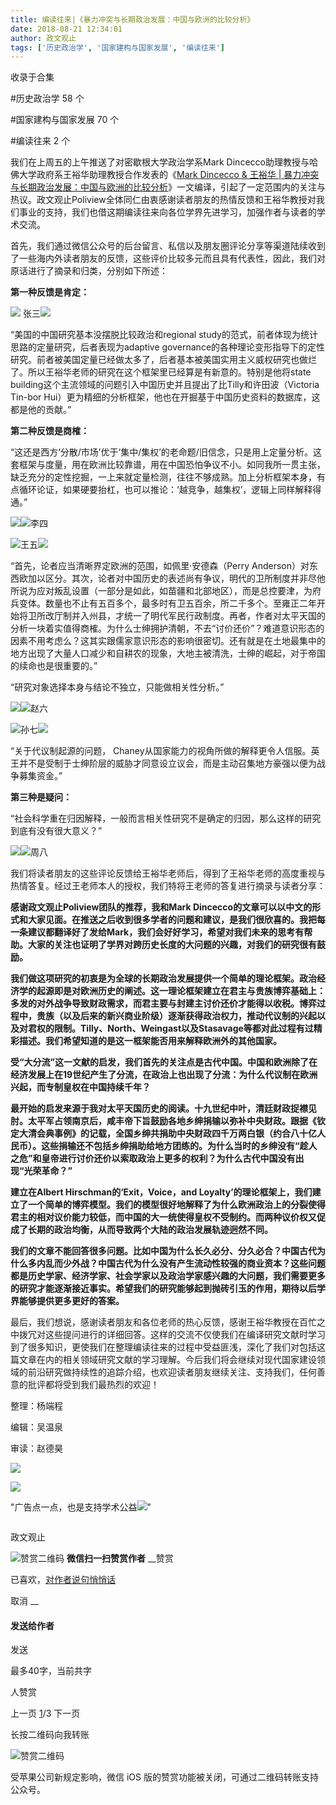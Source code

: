 ```yaml
---
title: 编读往来|《暴力冲突与长期政治发展：中国与欧洲的比较分析》
date: 2018-08-21 12:34:01
author: 政文观止
tags: ['历史政治学', '国家建构与国家发展', '编读往来']
---
```



收录于合集

#历史政治学 58 个

#国家建构与国家发展 70 个

#编读往来 2 个

我们在上周五的上午推送了对密歇根大学政治学系Mark Dincecco助理教授与哈佛大学政府系王裕华助理教授合作发表的《[Mark Dincecco &
王裕华 |
暴力冲突与长期政治发展：中国与欧洲的比较分析](http://mp.weixin.qq.com/s?__biz=MzI5ODY0MTQ1OA==&mid=2247484860&idx=1&sn=66824ed34e1b9f213e023a408ce5cfb8&chksm=eca3f4e1dbd47df77326041c08d79d14b1f1973020c63fb6271885f7dea450fd5ac4c36ad2cb&scene=21#wechat_redirect)》一文编译，引起了一定范围内的关注与热议。政文观止Poliview全体同仁由衷感谢读者朋友的热情反馈和王裕华教授对我们事业的支持，我们也借这期编读往来向各位学界先进学习，加强作者与读者的学术交流。  

  

  

  

首先，我们通过微信公众号的后台留言、私信以及朋友圈评论分享等渠道陆续收到了一些海内外读者朋友的反馈，这些评价比较多元而且具有代表性，因此，我们对原话进行了摘录和归类，分别如下所述：

  

 **第一种反馈是肯定：**

  

![](/images/531/2.png) 张三![](/images/531/3.png)

“美国的中国研究基本没摆脱比较政治和regional study的范式，前者体现为统计思路的定量研究，后者表现为adaptive
governance的各种理论变形指导下的定性研究。前者被美国定量已经做太多了，后者基本被美国实用主义威权研究也做烂了。所以王裕华老师的研究在这个框架里已经算是有新意的。特别是他将state
building这个主流领域的问题引入中国历史并且提出了比Tilly和许田波（Victoria Tin-bor
Hui）更为精细的分析框架，他也在开掘基于中国历史资料的数据库，这都是他的贡献。”

  

  

 **第二种反馈是商榷：**

  

“这还是西方‘分散/市场’优于‘集中/集权’的老命题/旧信念，只是用上定量分析。这套框架与度量，用在欧洲比较靠谱，用在中国恐怕争议不小。如同我所一贯主张，缺乏充分的定性挖掘，一上来就定量检测，往往不够成熟。加上分析框架本身，有点循环论证，如果硬要抬杠，也可以推论：‘越竞争，越集权’，逻辑上同样解释得通。”

![](/images/531/4.png)![](/images/531/5.png)李四

  

  

![](/images/531/6.png)王五![](/images/531/7.png)

“首先，论者应当清晰界定欧洲的范围，如佩里·安德森（Perry
Anderson）对东西欧加以区分。其次，论者对中国历史的表述尚有争议，明代的卫所制度并非尽他所说为应对叛乱设置（一部分是如此，如苗疆和北部地区），而是总控要津，为府兵变体。数量也不止有五百多个，最多时有卫五百余，所二千多个。至雍正二年开始将卫所改厅制并入州县，才统一了明代军民行政制度。再者，作者对太平天国的分析一块着实值得商榷。为什么士绅拥护清朝，不去“讨价还价”？难道意识形态的因素不用考虑么？这其实跟儒家意识形态的影响很密切。还有就是在土地最集中的地方出现了大量人口减少和自耕农的现象，大地主被清洗，士绅的崛起，对于帝国的续命也是很重要的。”

  

  

“研究对象选择本身与结论不独立，只能做相关性分析。”

![](/images/531/8.png)![](/images/531/9.png)赵六

  

  

![](/images/531/10.png)孙七![](/images/531/11.png)

“关于代议制起源的问题，
Chaney从国家能力的视角所做的解释更令人信服。英王并不是受制于士绅阶层的威胁才同意设立议会，而是主动召集地方豪强以便为战争募集资金。”

  

  

 **第三种是疑问：**

  

“社会科学重在归因解释，一般而言相关性研究不是确定的归因，那么这样的研究到底有没有很大意义？”

![](/images/531/12.png)![](/images/531/13.png)周八

  

  

  

我们将读者朋友的这些评论反馈给王裕华老师后，得到了王裕华老师的高度重视与热情答复。经过王老师本人的授权，我们特将王老师的答复进行摘录与读者分享：  

  

 **感谢政文观止Poliview团队的推荐，我和Mark
Dincecco的文章可以以中文的形式和大家见面。在推送之后收到很多学者的问题和建议，是我们很欣喜的。我把每一条建议都翻译好了发给Mark，我们会好好学习，希望对我们未来的思考有帮助。大家的关注也证明了学界对跨历史长度的大问题的兴趣，对我们的研究很有鼓励。**

  

**我们做这项研究的初衷是为全球的长期政治发展提供一个简单的理论框架。政治经济学的起源即是对欧洲历史的阐述。这一理论框架建立在君主与贵族博弈基础上：多发的对外战争导致财政需求，而君主要与封建主讨价还价才能得以收税。博弈过程中，贵族（以及后来的新兴商业阶级）逐渐获得政治权力，推动代议制的兴起以及对君权的限制。Tilly、North、Weingast以及Stasavage等都对此过程有过精彩描述。我们希望知道的是这一框架能否用来解释欧洲外的其他国家。**

  

**受“大分流”这一文献的启发，我们首先的关注点是古代中国。中国和欧洲除了在经济发展上在19世纪产生了分流，在政治上也出现了分流：为什么代议制在欧洲兴起，而专制皇权在中国持续千年？**

  

**最开始的启发来源于我对太平天国历史的阅读。十九世纪中叶，清廷财政捉襟见肘。太平军占领南京后，咸丰帝下旨鼓励各地乡绅捐输以弥补中央财政。跟据《钦定大清会典事例》的记载，全国乡绅共捐助中央财政四千万两白银（约合八十亿人民币）。这些捐输还不包括乡绅捐助给地方团练的。为什么当时的乡绅没有“趁人之危”和皇帝进行讨价还价以索取政治上更多的权利？为什么古代中国没有出现“光荣革命？”**

  

 **建立在Albert Hirschman的‘Exit，Voice，and
Loyalty’的理论框架上，我们建立了一个简单的博弈模型。我们的模型很好地解释了为什么欧洲政治上的分裂使得君主的相对议价能力较低，而中国的大一统使得皇权不受制约。而两种议价权又促成了长期的政治均衡，从而导致两个大陆的政治发展轨迹迥然不同。**

  

**我们的文章不能回答很多问题。比如中国为什么长久必分、分久必合？中国古代为什么多内乱而少外战？中国古代为什么没有产生流动性较强的商业资本？这些问题都是历史学家、经济学家、社会学家以及政治学家感兴趣的大问题，我们需要更多的研究才能逐渐接近事实。希望我们的研究能够起到抛砖引玉的作用，期待以后学界能够提供更多更好的答案。**

最后，我们想说，感谢读者朋友和各位老师的热心反馈，感谢王裕华教授在百忙之中拨冗对这些提问进行的详细回答。这样的交流不仅使我们在编译研究文献时学习到了很多知识，更使我们在整理编读往来的过程中受益匪浅，深化了我们对包括这篇文章在内的相关领域研究文献的学习理解。今后我们将会继续对现代国家建设领域的前沿研究做持续性的追踪介绍，也欢迎读者朋友继续关注、支持我们，任何善意的批评都将受到我们最热烈的欢迎！

整理：杨端程

编辑：吴温泉

审读：赵德昊

  

  

  

![](/images/531/14.jpeg)

![](/images/531/15.png)

"广告点一点，也是支持学术公益![](/images/531/16.png)"

![]()

政文观止

![赞赏二维码]() **微信扫一扫赞赏作者** __赞赏

已喜欢，[对作者说句悄悄话](javascript:;)

取消 __

#### 发送给作者

发送

最多40字，当前共字

[](javascript:;) 人赞赏

上一页 [1](javascript:;)/3 下一页

长按二维码向我转账

![赞赏二维码]()

受苹果公司新规定影响，微信 iOS 版的赞赏功能被关闭，可通过二维码转账支持公众号。

